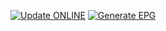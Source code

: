 [![Update ONLINE](https://github.com/halakkitach/ONLINE/actions/workflows/update-ONLINE.yml/badge.svg)](https://github.com/halakkitach/ONLINE/actions/workflows/update-ONLINE.yml)
[![Generate EPG](https://github.com/halakitach/ONLINE/actions/workflows/gen-epg.yml/badge.svg)](https://github.com/halakkitach/ONLINE/actions/workflows/gen-epg.yml)
